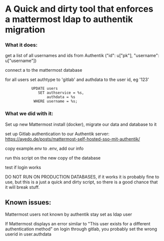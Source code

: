 # A Quick and dirty tool that enforces a mattermost ldap to authentik migration
### What it does:

get a list of all usernames and ids from Authentik ("id": u["pk"], "username": u["username"])

connect a to the mattermost database

for all users set authtype to 'gitlab' and authdata to the user id, eg '123'

```
            UPDATE users
               SET authservice = %s,
                   authdata = %s
             WHERE username = %s;
```



### What we did with it:

Set up new Mattermost install (docker), migrate our data and database to it

set up Gitlab authentication to our Authentik server:
https://ayedo.de/posts/mattermost-self-hosted-sso-mit-authentik/

copy example.env to .env, add our info

run this script on the new copy of the database

test if login works

 DO NOT RUN ON PRODUCTION DATABASES, if it works it is probably fine to use, but this is a just a quick and dirty script, so there is a good chance that it will break stuff.

## Known issues:

Mattermost users not known by authentik stay set as ldap user

If Mattermost displays an error similar to "This user exists for a different authentication method" on login through gitlab, you probably set the wrong userid in user.authdata
